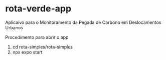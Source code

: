 # rota-verde-app

Aplicaivo para o Monitoramento da Pegada de Carbono em Deslocamentos Urbanos

Procedimento para abrir o app
1. cd rota-simples/rota-simples
2. npx expo start

